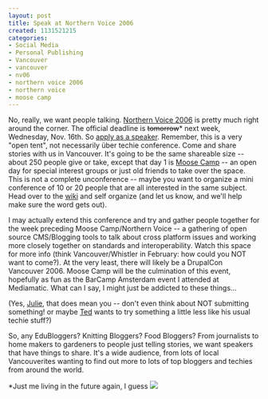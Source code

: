 ```yaml
--- 
layout: post
title: Speak at Northern Voice 2006
created: 1131521215
categories: 
- Social Media
- Personal Publishing
- Vancouver
- vancouver
- nv06
- northern voice 2006
- northern voice
- moose camp
---
```

<p>No, really, we want people talking. <a href="http://2006.northernvoice.ca/" target="_self" title="Canadian Blogging Conference">Northern Voice 2006</a> is pretty much right around the corner. The official deadline is <strike>tomorrow</strike>* next week, Wednesday, Nov. 16th. So <a href="http://2006.northernvoice.ca/speaker-submission" target="_self">apply as a speaker</a>. Remember, this is a very &quot;open tent&quot;, not necessarily &uuml;ber techie conference. Come and share stories with us in Vancouver. It's going to be the same shareable size -- about 250 people give or take, except that day 1 is <a href="http://2006.northernvoice.ca/wiki/moose-camp" target="_self">Moose Camp</a> -- an open day for special interest groups or just old friends to take over the space. This is not a complete unconference -- maybe you want to organize a mini conference of 10 or 20 people that are all interested in the same subject. Head over to the <a href="http://2006.northernvoice.ca/wiki" target="_self">wiki</a> and self organize (and let us know, and we'll help make sure the word gets out).</p><p>I may actually extend this conference and try and gather people together for the week preceding Moose Camp/Northern Voice -- a gathering of open source CMS/Blogging tools to talk about cross platform issues and working more closely together on standards and interoperability. Watch this space for more info (think Vancouver/Whistler in February: how could you NOT want to come?). At the very least, there will likely be a DrupalCon Vancouver 2006. Moose Camp will be the culmination of this event, hopefully as fun as the BarCamp Amsterdam event I attended at Mediamatic. What can I say, I might just be addicted to these things...<br /> </p><p>(Yes, <a href="http://www.julieleung.com/" target="_self">Julie</a>, that does mean you -- don't even think about NOT submitting something! or maybe <a href="http://www.sauria.com/blog" target="_self">Ted</a> wants to try something a little less like his usual techie stuff?)</p><p>So, any EduBloggers? Knitting Bloggers? Food Bloggers? From journalists to home makers to gardeners to people just telling stories, we want speakers that have things to share. It's a wide audience, from lots of local Vancouverites wanting to find out more to lots of top bloggers and techies from around the world.&nbsp;</p><p>*Just me living in the future again, I guess <img border="0" src="/hm/profiles/standard/modules/tinymce/tinymce/jscripts/tiny_mce/plugins/emotions/images/smiley-wink.gif" /><br /> </p>
